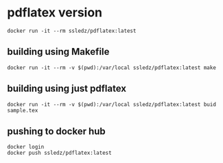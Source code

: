# pdflatex version
```
docker run -it --rm ssledz/pdflatex:latest
```

## building using Makefile

```
docker run -it --rm -v $(pwd):/var/local ssledz/pdflatex:latest make
```

## building using just pdflatex
```
docker run -it --rm -v $(pwd):/var/local ssledz/pdflatex:latest buid sample.tex
```

## pushing to docker hub
```
docker login
docker push ssledz/pdflatex:latest
```